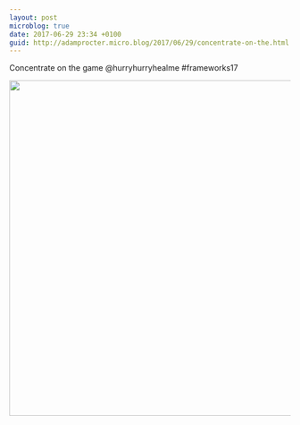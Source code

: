 ```yaml
---
layout: post
microblog: true
date: 2017-06-29 23:34 +0100
guid: http://adamprocter.micro.blog/2017/06/29/concentrate-on-the.html
---
```

Concentrate on the game @hurryhurryhealme #frameworks17

<img src="http://adamprocter.micro.blog/uploads/2017/2cbbee52e6.jpg" width="600" height="600" />
